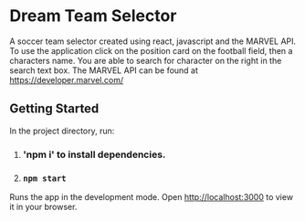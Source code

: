 # Dream Team Selector

A soccer team selector created using react, javascript and the MARVEL API.
To use the application click on the position card on the football field, then a characters name. You are able to search for character on the right in the search text box. 
The MARVEL API can be found at https://developer.marvel.com/

## Getting Started

In the project directory, run:
1. ### 'npm i' to install dependencies.
2. ### `npm start`

Runs the app in the development mode.
Open [http://localhost:3000](http://localhost:3000) to view it in your browser.
